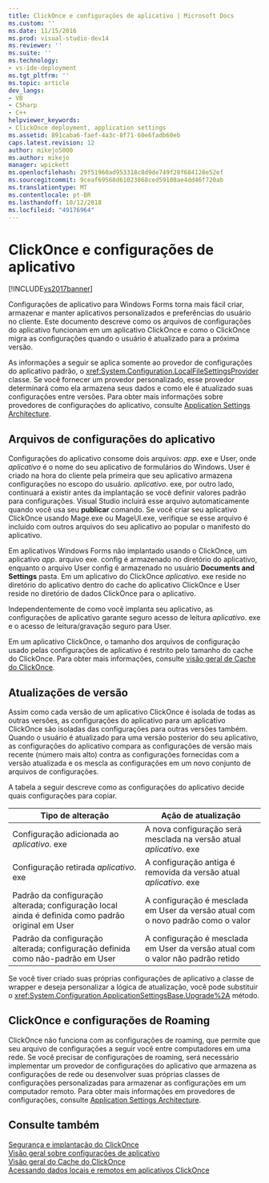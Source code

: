 ```yaml
---
title: ClickOnce e configurações de aplicativo | Microsoft Docs
ms.custom: ''
ms.date: 11/15/2016
ms.prod: visual-studio-dev14
ms.reviewer: ''
ms.suite: ''
ms.technology:
- vs-ide-deployment
ms.tgt_pltfrm: ''
ms.topic: article
dev_langs:
- VB
- CSharp
- C++
helpviewer_keywords:
- ClickOnce deployment, application settings
ms.assetid: 891caba6-faef-4a3c-8f71-60e6fadb60eb
caps.latest.revision: 12
author: mikejo5000
ms.author: mikejo
manager: wpickett
ms.openlocfilehash: 29f51960ad953318c8d9de749f28f684128e52ef
ms.sourcegitcommit: 9ceaf69568d61023868ced59108ae4dd46f720ab
ms.translationtype: MT
ms.contentlocale: pt-BR
ms.lasthandoff: 10/12/2018
ms.locfileid: "49176964"
---
```

# <a name="clickonce-and-application-settings"></a>ClickOnce e configurações de aplicativo
[!INCLUDE[vs2017banner](../includes/vs2017banner.md)]

Configurações de aplicativo para Windows Forms torna mais fácil criar, armazenar e manter aplicativos personalizados e preferências do usuário no cliente. Este documento descreve como os arquivos de configurações do aplicativo funcionam em um aplicativo ClickOnce e como o ClickOnce migra as configurações quando o usuário é atualizado para a próxima versão.  
  
 As informações a seguir se aplica somente ao provedor de configurações do aplicativo padrão, o <xref:System.Configuration.LocalFileSettingsProvider> classe. Se você fornecer um provedor personalizado, esse provedor determinará como ela armazena seus dados e como ele é atualizado suas configurações entre versões. Para obter mais informações sobre provedores de configurações do aplicativo, consulte [Application Settings Architecture](http://msdn.microsoft.com/library/c8eb2ad0-fac6-4ea2-9140-675a4a44d562).  
  
## <a name="application-settings-files"></a>Arquivos de configurações do aplicativo  
 Configurações do aplicativo consome dois arquivos: *app*. exe e User, onde *aplicativo* é o nome do seu aplicativo de formulários do Windows. User é criado na hora do cliente pela primeira que seu aplicativo armazena configurações no escopo do usuário. *aplicativo*. exe, por outro lado, continuará a existir antes da implantação se você definir valores padrão para configurações. Visual Studio incluirá esse arquivo automaticamente quando você usa seu **publicar** comando. Se você criar seu aplicativo ClickOnce usando Mage.exe ou MageUI.exe, verifique se esse arquivo é incluído com outros arquivos do seu aplicativo ao popular o manifesto do aplicativo.  
  
 Em aplicativos Windows Forms não implantado usando o ClickOnce, um aplicativo *app*. arquivo exe. config é armazenado no diretório do aplicativo, enquanto o arquivo User config é armazenado no usuário **Documents and Settings**  pasta. Em um aplicativo do ClickOnce *aplicativo*. exe reside no diretório do aplicativo dentro do cache do aplicativo ClickOnce e User reside no diretório de dados ClickOnce para o aplicativo.  
  
 Independentemente de como você implanta seu aplicativo, as configurações de aplicativo garante seguro acesso de leitura *aplicativo*. exe e o acesso de leitura/gravação seguro para User.  
  
 Em um aplicativo ClickOnce, o tamanho dos arquivos de configuração usado pelas configurações de aplicativo é restrito pelo tamanho do cache do ClickOnce. Para obter mais informações, consulte [visão geral de Cache do ClickOnce](../deployment/clickonce-cache-overview.md).  
  
## <a name="version-upgrades"></a>Atualizações de versão  
 Assim como cada versão de um aplicativo ClickOnce é isolada de todas as outras versões, as configurações do aplicativo para um aplicativo ClickOnce são isoladas das configurações para outras versões também. Quando o usuário é atualizado para uma versão posterior do seu aplicativo, as configurações do aplicativo compara as configurações de versão mais recente (número mais alto) contra as configurações fornecidas com a versão atualizada e os mescla as configurações em um novo conjunto de arquivos de configurações.  
  
 A tabela a seguir descreve como as configurações do aplicativo decide quais configurações para copiar.  
  
|Tipo de alteração|Ação de atualização|  
|--------------------|--------------------|  
|Configuração adicionada ao *aplicativo*. exe|A nova configuração será mesclada na versão atual *aplicativo*. exe|  
|Configuração retirada *aplicativo*. exe|A configuração antiga é removida da versão atual *aplicativo*. exe|  
|Padrão da configuração alterada; configuração local ainda é definida como padrão original em User|A configuração é mesclada em User da versão atual com o novo padrão como o valor|  
|Padrão da configuração alterada; configuração definida como não-padrão em User|A configuração é mesclada em User da versão atual com o valor não padrão retido|  
  
 Se você tiver criado suas próprias configurações de aplicativo a classe de wrapper e deseja personalizar a lógica de atualização, você pode substituir o <xref:System.Configuration.ApplicationSettingsBase.Upgrade%2A> método.  
  
## <a name="clickonce-and-roaming-settings"></a>ClickOnce e configurações de Roaming  
 ClickOnce não funciona com as configurações de roaming, que permite que seu arquivo de configurações a seguir você entre computadores em uma rede. Se você precisar de configurações de roaming, será necessário implementar um provedor de configurações do aplicativo que armazena as configurações de rede ou desenvolver suas próprias classes de configurações personalizadas para armazenar as configurações em um computador remoto. Para obter mais informações em provedores de configurações, consulte [Application Settings Architecture](http://msdn.microsoft.com/library/c8eb2ad0-fac6-4ea2-9140-675a4a44d562).  
  
## <a name="see-also"></a>Consulte também  
 [Segurança e implantação do ClickOnce](../deployment/clickonce-security-and-deployment.md)   
 [Visão geral sobre configurações de aplicativo](http://msdn.microsoft.com/library/0dd8bca5-a6bf-4ac4-8eec-5725d08b38dc)   
 [Visão geral do Cache do ClickOnce](../deployment/clickonce-cache-overview.md)   
 [Acessando dados locais e remotos em aplicativos ClickOnce](../deployment/accessing-local-and-remote-data-in-clickonce-applications.md)




